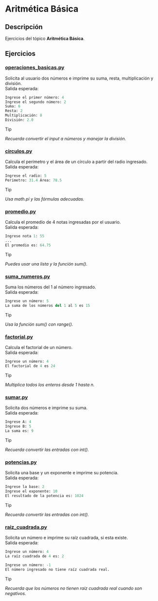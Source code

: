 # Aritmética Básica

## Descripción
Ejercicios del tópico **Aritmética Básica**.

## Ejercicios

### [operaciones_basicas.py](./operaciones_basicas.py)
Solicita al usuario dos números e imprime su suma, resta, multiplicación y división.  
Salida esperada:
```python
Ingrese el primer número: 4
Ingrese el segundo número: 2
Suma: 6
Resta: 2
Multiplicación: 8
División: 2.0
```
>[!TIP]
>*Recuerda convertir el input a números y manejar la división.*

### [circulos.py](./circulos.py)
Calcula el perímetro y el área de un círculo a partir del radio ingresado.  
Salida esperada:
```python
Ingrese el radio: 5
Perimetro: 31.4 Área: 78.5
```
>[!TIP]
>*Usa math.pi y las fórmulas adecuadas.*

### [promedio.py](./promedio.py)
Calcula el promedio de 4 notas ingresadas por el usuario.  
Salida esperada:
```python
Ingrese nota 1: 55
...
El promedio es: 64.75
```
>[!TIP]
>*Puedes usar una lista y la función sum().*

### [suma_numeros.py](./suma_numeros.py)
Suma los números del 1 al número ingresado.  
Salida esperada:
```python
Ingrese un número: 5
La suma de los números del 1 al 5 es 15
```
>[!TIP]
>*Usa la función sum() con range().*

### [factorial.py](./factorial.py)
Calcula el factorial de un número.  
Salida esperada:
```python
Ingrese un número: 4
El factorial de 4 es 24
```
>[!TIP]
>*Multiplica todos los enteros desde 1 hasta n.*

### [sumar.py](./sumar.py)
Solicita dos números e imprime su suma.  
Salida esperada:
```python
Ingrese A: 4
Ingrese B: 5
La suma es: 9
```
>[!TIP]
>*Recuerda convertir las entradas con int().*

### [potencias.py](./potencias.py)
Solicita una base y un exponente e imprime su potencia.  
Salida esperada:
```python
Ingrese la base: 2
Ingrese el exponente: 10
El resultado de la potencia es: 1024
```
>[!TIP]
>*Recuerda convertir las entradas con int().*

### [raiz_cuadrada.py](./raiz_cuadrada.py)
Solicita un número e imprime su raíz cuadrada, si esta existe.  
Salida esperada:
```python
Ingrese un número: 4
La raíz cuadrada de 4 es: 2
```
```python
Ingrese un número: -1
El número ingresado no tiene raíz cuadrada real.
```
>[!TIP]
>*Recuerda que los números no tienen raíz cuadrada real cuando son negativos.*